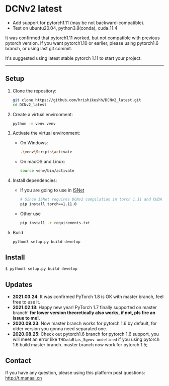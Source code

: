 # DCNv2 latest

- Add support for pytorch1.11 (may be not backward-compatible). 
- Test on ubuntu20.04, python3.8(conda), cuda_11.4

It was confirmed that pytorch1.11 worked, but not compatible with previous pytorch version. If you want pytorch1.10 or earlier, please using pytorch1.6 branch, or using last git commit.

It's suggested using latest stable pytorch 1.11 to start your project.


---
## Setup

1. Clone the repository:
    ```sh
    git clone https://github.com/hrishikeshh/DCNv2_latest.git
    cd DCNv2_latest
    ```

2. Create a virtual environment:
    ```sh
    python -m venv venv
    ```

3. Activate the virtual environment:
    - On Windows:
        ```sh
        .\venv\Scripts\activate
        ```
    - On macOS and Linux:
        ```sh
        source venv/bin/activate
        ```

4. Install dependencies:
    - If you are going to use in [ISNet](https://github.com/hrishikeshh/ISNet)
        ```sh
        # Since ISNet requires DCNv2 compilation in torch 1.11 and CUDA 11.1
        pip install torch==1.11.0
        ```

    - Other use
        ```sh
        pip install -r requirements.txt
        ```

5. Build
    
    ```sh
    python3 setup.py build develop
    ```



## Install

```bash
$ python3 setup.py build develop
```

## Updates

- **2021.03.24**: It was confirmed PyTorch 1.8 is OK with master branch, feel free to use it.
- **2021.02.18**: Happy new year! PyTorch 1.7 finally supported on master branch! **for lower version theoretically also works, if not, pls fire an issue to me!**.
- **2020.09.23**: Now master branch works for pytorch 1.6 by default, for older version you gonna need separated one.
- **2020.08.25**: Check out pytorch1.6 branch for pytorch 1.6 support, you will meet an error like `THCudaBlas_Sgemv undefined` if you using pytorch 1.6 build master branch. master branch now work for pytorch 1.5;

## Contact

If you have any question, please using this platform post questions: http://t.manaai.cn
